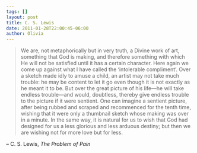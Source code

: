 ```yaml
---
tags: []
layout: post
title: C. S. Lewis
date: 2011-01-28T22:00:45-06:00
author: Olivia
---
```


> We are, not metaphorically but in very truth, a Divine work of art, something that God is making, and therefore something with which He will not be satisfied until it has a certain character. Here again we come up against what I have called the ‘intolerable compliment’. Over a sketch made idly to amuse a child, an artist may not take much trouble: he may be content to let it go even though it is not exactly as he meant it to be. But over the great picture of his life—he will take endless trouble—and would, doubtless, thereby give endless trouble to the picture if it were sentient. One can imagine a sentient picture, after being rubbed and scraped and recommenced for the tenth time, wishing that it were only a thumbnail sketch whose making was over in a minute. In the same way, it is natural for us to wish that God had designed for us a less glorious and less arduous destiny; but then we are wishing not for more love but for less.

– C. S. Lewis, _The Problem of Pain_
